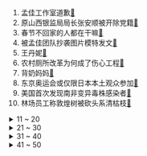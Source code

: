 1. 孟佳工作室道歉[:link:](https://s.weibo.com/weibo?q=%23孟佳工作室道歉%23&Refer=top)
2. 原山西银监局局长张安顺被开除党籍[:link:](https://s.weibo.com/weibo?q=%23原山西银监局局长张安顺被开除党籍%23&Refer=top)
3. 春节不回家的人都在干嘛[:link:](https://s.weibo.com/weibo?q=%23春节不回家的人都在干嘛%23&Refer=top)
4. 被孟佳团队抄袭图片模特发文[:link:](https://s.weibo.com/weibo?q=%23被孟佳团队抄袭图片模特发文%23&Refer=top)
5. 王丹妮[:link:](https://s.weibo.com/weibo?q=%23王丹妮%23&Refer=top)
6. 农村厕所改革为何成了伤心工程[:link:](https://s.weibo.com/weibo?q=%23农村厕所改革为何成了伤心工程%23&Refer=top)
7. 背奶妈妈[:link:](https://s.weibo.com/weibo?q=%23背奶妈妈%23&Refer=top)
8. 东京奥运会或仅限日本本土观众参加[:link:](https://s.weibo.com/weibo?q=%23东京奥运会或仅限日本本土观众参加%23&Refer=top)
9. 美国首次发现南非变异毒株感染者[:link:](https://s.weibo.com/weibo?q=%23美国首次发现南非变异毒株感染者%23&Refer=top)
10. 林场员工称敦煌树被砍头系清枯枝[:link:](https://s.weibo.com/weibo?q=%23林场员工称敦煌树被砍头系清枯枝%23&Refer=top)
<details>
<summary>11 ~ 20</summary>

11. 黑龙江新增21例确诊[:link:](https://s.weibo.com/weibo?q=%23黑龙江新增21例确诊%23&Refer=top)
12. 马可宣布结婚[:link:](https://s.weibo.com/weibo?q=%23马可宣布结婚%23&Refer=top)
13. 郎朗吉娜得子[:link:](https://s.weibo.com/weibo?q=%23郎朗吉娜得子%23&Refer=top)
14. 孙燕姿新歌余额[:link:](https://s.weibo.com/weibo?q=%23孙燕姿新歌余额%23&Refer=top)
15. 北京新增1例本地确诊[:link:](https://s.weibo.com/weibo?q=%23北京新增1例本地确诊%23&Refer=top)
16. 杭州杀妻案嫌犯亲属回应[:link:](https://s.weibo.com/weibo?q=%23杭州杀妻案嫌犯亲属回应%23&Refer=top)
17. 范丞丞在郎朗评论区吐槽吴彤[:link:](https://s.weibo.com/weibo?q=%23范丞丞在郎朗评论区吐槽吴彤%23&Refer=top)
18. 施诗演的武媚娘[:link:](https://s.weibo.com/weibo?q=%23施诗演的武媚娘%23&Refer=top)
19. 为什么合成大西瓜这么火[:link:](https://s.weibo.com/weibo?q=%23为什么合成大西瓜这么火%23&Refer=top)
20. 微信状态[:link:](https://s.weibo.com/weibo?q=%23微信状态%23&Refer=top)
</details>
<details>
<summary>21 ~ 30</summary>

21. 你的体重能抗住几级大风[:link:](https://s.weibo.com/weibo?q=%23你的体重能抗住几级大风%23&Refer=top)
22. 蔡文静2年拍4部剧2个月播完[:link:](https://s.weibo.com/weibo?q=%23蔡文静2年拍4部剧2个月播完%23&Refer=top)
23. 冉高鸣 孩子很贵我们不配[:link:](https://s.weibo.com/weibo?q=%23冉高鸣%20孩子很贵我们不配%23&Refer=top)
24. 俄老太因不戴口罩被售票员踹下车[:link:](https://s.weibo.com/weibo?q=%23俄老太因不戴口罩被售票员踹下车%23&Refer=top)
25. 高中期末考试师生答同一张试卷[:link:](https://s.weibo.com/weibo?q=%23高中期末考试师生答同一张试卷%23&Refer=top)
26. 老婆年薪百万要不要当全职爸爸[:link:](https://s.weibo.com/weibo?q=%23老婆年薪百万要不要当全职爸爸%23&Refer=top)
27. 芈月白晶晶[:link:](https://s.weibo.com/weibo?q=%23芈月白晶晶%23&Refer=top)
28. 王思聪熊猫互娱破产拍卖3100万[:link:](https://s.weibo.com/weibo?q=%23王思聪熊猫互娱破产拍卖3100万%23&Refer=top)
29. 游戏驿站股票被禁止开仓[:link:](https://s.weibo.com/weibo?q=%23游戏驿站股票被禁止开仓%23&Refer=top)
30. 赵立坚连说3遍中国没有种族灭绝[:link:](https://s.weibo.com/weibo?q=%23赵立坚连说3遍中国没有种族灭绝%23&Refer=top)
</details>
<details>
<summary>31 ~ 40</summary>

31. 全国文明城市最新提名城市名单[:link:](https://s.weibo.com/weibo?q=%23全国文明城市最新提名城市名单%23&Refer=top)
32. 黄子韬拼手办拼了个寂寞[:link:](https://s.weibo.com/weibo?q=%23黄子韬拼手办拼了个寂寞%23&Refer=top)
33. 河北新增1例确诊[:link:](https://s.weibo.com/weibo?q=%23河北新增1例确诊%23&Refer=top)
34. 殷桃和机器人吵架[:link:](https://s.weibo.com/weibo?q=%23殷桃和机器人吵架%23&Refer=top)
35. 美新任国务卿首谈中美关系[:link:](https://s.weibo.com/weibo?q=%23美新任国务卿首谈中美关系%23&Refer=top)
36. 琉璃装醉[:link:](https://s.weibo.com/weibo?q=%23琉璃装醉%23&Refer=top)
37. 美国暂停对沙特和阿联酋军售[:link:](https://s.weibo.com/weibo?q=%23美国暂停对沙特和阿联酋军售%23&Refer=top)
38. 许可依侯昊告白吻[:link:](https://s.weibo.com/weibo?q=%23许可依侯昊告白吻%23&Refer=top)
39. 多家公司年报爆惊雷[:link:](https://s.weibo.com/weibo?q=%23多家公司年报爆惊雷%23&Refer=top)
40. 陈伟霆舒畅自拍合影[:link:](https://s.weibo.com/weibo?q=%23陈伟霆舒畅自拍合影%23&Refer=top)
</details>
<details>
<summary>41 ~ 50</summary>

41. 务工人员返乡被加码如何维权[:link:](https://s.weibo.com/weibo?q=%23务工人员返乡被加码如何维权%23&Refer=top)
42. 玲珑定档[:link:](https://s.weibo.com/weibo?q=%23玲珑定档%23&Refer=top)
43. 白月光纯情初恋妆[:link:](https://s.weibo.com/weibo?q=%23白月光纯情初恋妆%23&Refer=top)
44. 上阳赋[:link:](https://s.weibo.com/weibo?q=%23上阳赋%23&Refer=top)
45. FF将通过并购在纳斯达克上市[:link:](https://s.weibo.com/weibo?q=%23FF将通过并购在纳斯达克上市%23&Refer=top)
46. 吉林新增13例本土确诊[:link:](https://s.weibo.com/weibo?q=%23吉林新增13例本土确诊%23&Refer=top)
47. 奇葩说[:link:](https://s.weibo.com/weibo?q=%23奇葩说%23&Refer=top)
48. 31省区市新增52例确诊[:link:](https://s.weibo.com/weibo?q=%2331省区市新增52例确诊%23&Refer=top)
49. 女神降临[:link:](https://s.weibo.com/weibo?q=%23女神降临%23&Refer=top)
50. 美股[:link:](https://s.weibo.com/weibo?q=%23美股%23&Refer=top)
</details>